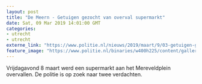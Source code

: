 ```yaml
---
layout: post
title: "De Meern - Getuigen gezocht van overval supermarkt"
date: Sat, 09 Mar 2019 14:01:00 GMT
categories: 
- utrecht 
- utrecht 
externe_link: "https://www.politie.nl/nieuws/2019/maart/9/03-getuigen-gezocht-van-overval-supermarkt.html"
feature_image: "https://www.politie.nl/binaries/w400h225/content/gallery/politie/stockfotos/algemeen/agent-met-vest-en-portofoon.jpg"
---
```


Vrijdagavond 8 maart werd een supermarkt aan het Mereveldplein overvallen. De politie is op zoek naar twee verdachten.
